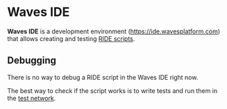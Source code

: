 # Waves IDE

 **Waves IDE** is a development environment (<https://ide.wavesplatform.com>) that allows creating and testing [RIDE scripts](/ride/ride-script.md).

## Debugging

There is no way to debug a RIDE script in the Waves IDE right now.

The best way to check if the script works is to write tests and run them in the [test network](/blockchain/test-network.md).
